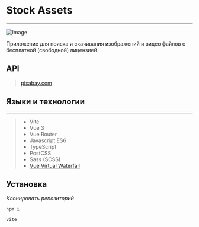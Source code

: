 # Stock Assets
***
![Image](https://repository-images.githubusercontent.com/916306589/b1ec7bfe-9c22-48a5-9425-bca587d67663)

Приложение для поиска и скачивания изображений и видео файлов с бесплатной (свободной) лицензией.

## API
> [pixabay.com](https://pixabay.com/)

## Языки и технологии

***

> * Vite
> * Vue 3
> * Vue Router
> * Javascript ES6
> * TypeScript
> * PostCSS
> * Sass (SCSS)
> * [Vue Virtual Waterfall](https://github.com/lhlyu/vue-virtual-waterfall)

## Установка

*Клонировать репозиторий*

```
npm i
```
```
vite
```
